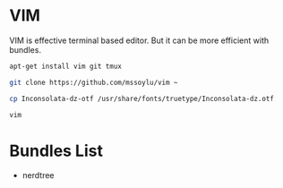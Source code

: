 VIM
========

VIM is effective terminal based editor. But it can be more efficient with bundles. 

```bash
apt-get install vim git tmux

git clone https://github.com/mssoylu/vim ~

cp Inconsolata-dz-otf /usr/share/fonts/truetype/Inconsolata-dz.otf

vim

```

Bundles List
========

- nerdtree 
